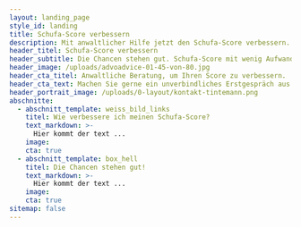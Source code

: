 ```yaml
---
layout: landing_page
style_id: landing
title: Schufa-Score verbessern
description: Mit anwaltlicher Hilfe jetzt den Schufa-Score verbessern.
header_titel: Schufa-Score verbessern
header_subtitle: Die Chancen stehen gut. Schufa-Score mit wenig Aufwand verbessern.
header_image: /uploads/advoadvice-01-45-von-80.jpg
header_cta_titel: Anwaltliche Beratung, um Ihren Score zu verbessern.
header_cta_text: Machen Sie gerne ein unverbindliches Erstgespräch aus.
header_portrait_image: /uploads/0-layout/kontakt-tintemann.png
abschnitte:
  - abschnitt_template: weiss_bild_links
    titel: Wie verbessere ich meinen Schufa-Score?
    text_markdown: >-
      Hier kommt der text ...
    image:
    cta: true
  - abschnitt_template: box_hell
    titel: Die Chancen stehen gut!
    text_markdown: >-
      Hier kommt der text ...
    image:
    cta: true
sitemap: false
---
```

